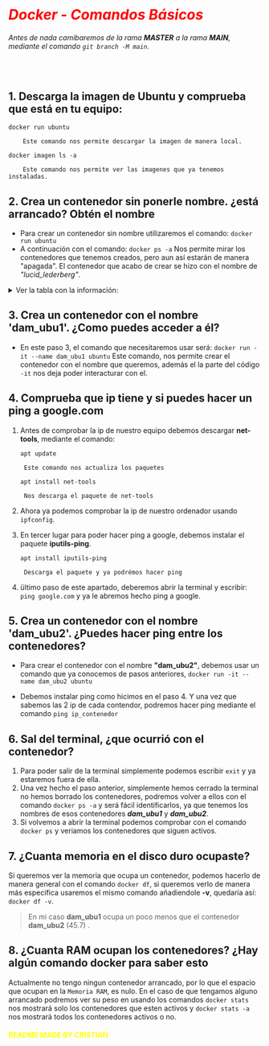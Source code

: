 # <font color="red"> ***Docker - Comandos Básicos***  </font>

###### Antes de nada camibaremos de la rama **MASTER** a la rama **MAIN**, mediante el comando `git branch -M main`.


<br>

## 1. Descarga la imagen de Ubuntu y comprueba que está en tu equipo:

`docker run ubuntu` 

        Este comando nos permite descargar la imagen de manera local.
`docker imagen ls -a`

        Este comando nos permite ver las imagenes que ya tenemos instaladas.


## 2. Crea un contenedor sin ponerle nombre. ¿está arrancado? Obtén el nombre

- Para crear un contenedor sin nombre utilizaremos el comando: `docker run ubuntu`
- A continuación con el comando: `docker ps -a` Nos permite mirar los contenedores que tenemos creados, pero aun así estarán de manera "apagada". El contenedor que acabo de crear se hizo con el nombre de *"lucid_lederberg"*.

<details><summary>Ver la tabla con la información:</summary>

|CONTAINER ID|IMAGE|COMMAND|CREATED|STATUS|PORTS|NAMES|
|------|------|------|------|------|------|------|
|8b4cb45a7762|ubuntu|"/bin/bash" |5 seconds ago|Exited (0) 4 minutes ago||lucid_lederberg|

</details>


## 3. Crea un contenedor con el nombre 'dam_ubu1'. ¿Como puedes acceder a él?
        
*   En este paso 3, el comando que necesitaremos usar será: `docker run -it --name dam_ubu1 ubuntu` Este comando, nos permite crear el contenedor con el nombre que queremos, además el la parte del código `-it` nos deja poder interacturar con el.

## 4. Comprueba que ip tiene y si puedes hacer un ping a google.com

1. Antes de comprobar la ip de nuestro equipo debemos descargar **net-tools**, mediante el comando:

    `apt update`
        
        Este comando nos actualiza los paquetes

    `apt install net-tools`

        Nos descarga el paquete de net-tools
2. Ahora ya podemos comprobar la ip de nuestro ordenador usando `ipfconfig`.
3. En tercer lugar para poder hacer ping a google, debemos instalar el paquete **iputils-ping**.

    `apt install iputils-ping`

        Descarga el paquete y ya podrémos hacer ping   


4. ültimo paso de este apartado, deberemos abrir la terminal y escribir: `ping google.com` y ya le abremos hecho ping a google.

## 5. Crea un contenedor con el nombre 'dam_ubu2'. ¿Puedes hacer ping entre los contenedores?

- Para crear el contenedor con el nombre **"dam_ubu2"**, debemos usar un comando que ya conocemos de pasos anteriores, `docker run -it --name dam_ubu2 ubuntu`

- Debemos instalar ping como hicimos en el paso 4. Y una vez que sabemos las 2 ip de cada contendor, podremos hacer ping mediante el comando `ping ip_contenedor`


## 6. Sal del terminal, ¿que ocurrió con el contenedor?

1. Para poder salir de la terminal simplemente podemos escribir `exit` y ya estaremos fuera de ella.
2. Una vez hecho el paso anterior, simplemente hemos cerrado la terminal no hemos borrado los contenedores, podremos volver a ellos con el comando `docker ps -a` y será fácil identificarlos, ya que tenemos los nombres de esos contenedores ***dam_ubu1*** y ***dam_ubu2***.
3. Si volvemos a abrir la terminal podemos comprobar con el comando `docker ps` y veriamos los contenedores que siguen activos.


## 7. ¿Cuanta memoria en el disco duro ocupaste?

Si queremos ver la memoria que ocupa un contenedor, podemos hacerlo de manera general con el comando `docker df`, si queremos verlo de manera más especifica usaremos el mismo comando añadiendole **-v**, quedaría así: `docker df -v`.

> En mi caso **dam_ubu1** ocupa un poco menos que el contenedor **dam_ubu2** (45.7) .

## 8. ¿Cuanta RAM ocupan los contenedores? ¿Hay algún comando docker para saber esto

Actualmente no tengo ningun contenedor arrancado, por lo que el espacio que ocupan en la `Memoria RAM`, es nulo. En el caso de que tengamos alguno arrancado podremos ver su peso en usando los comandos `docker stats` nos mostrará solo los contenedores que esten activos y `docker stats -a` nos mostrará todos los contenedores activos o no. 






 
#### <font color = yellow>README MADE BY CRISTIAN </font>
